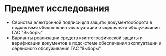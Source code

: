 Предмет исследования
======
+ Свойства электронной подписи для защиты документооборота в подсистеме обеспечения эксплуатации и сервисного обслуживания ГАС "Выборы"
+ Варианты реализации средств криптографической защиты и верификации документов в подсистеме обеспечения эксплуатации и сервисного обслуживания ГАС "Выборы"
